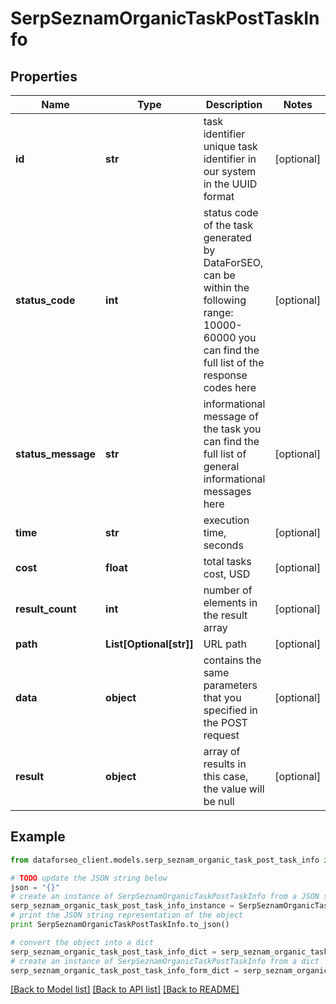 # SerpSeznamOrganicTaskPostTaskInfo


## Properties

Name | Type | Description | Notes
------------ | ------------- | ------------- | -------------
**id** | **str** | task identifier unique task identifier in our system in the UUID format | [optional] 
**status_code** | **int** | status code of the task generated by DataForSEO, can be within the following range: 10000-60000 you can find the full list of the response codes here | [optional] 
**status_message** | **str** | informational message of the task you can find the full list of general informational messages here | [optional] 
**time** | **str** | execution time, seconds | [optional] 
**cost** | **float** | total tasks cost, USD | [optional] 
**result_count** | **int** | number of elements in the result array | [optional] 
**path** | **List[Optional[str]]** | URL path | [optional] 
**data** | **object** | contains the same parameters that you specified in the POST request | [optional] 
**result** | **object** | array of results in this case, the value will be null | [optional] 

## Example

```python
from dataforseo_client.models.serp_seznam_organic_task_post_task_info import SerpSeznamOrganicTaskPostTaskInfo

# TODO update the JSON string below
json = "{}"
# create an instance of SerpSeznamOrganicTaskPostTaskInfo from a JSON string
serp_seznam_organic_task_post_task_info_instance = SerpSeznamOrganicTaskPostTaskInfo.from_json(json)
# print the JSON string representation of the object
print SerpSeznamOrganicTaskPostTaskInfo.to_json()

# convert the object into a dict
serp_seznam_organic_task_post_task_info_dict = serp_seznam_organic_task_post_task_info_instance.to_dict()
# create an instance of SerpSeznamOrganicTaskPostTaskInfo from a dict
serp_seznam_organic_task_post_task_info_form_dict = serp_seznam_organic_task_post_task_info.from_dict(serp_seznam_organic_task_post_task_info_dict)
```
[[Back to Model list]](../README.md#documentation-for-models) [[Back to API list]](../README.md#documentation-for-api-endpoints) [[Back to README]](../README.md)


